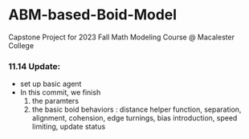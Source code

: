 # ABM-based-Boid-Model
Capstone Project for 2023 Fall Math Modeling Course @ Macalester College

### 11.14 Update:
- set up basic agent
- In this commit, we finish
  1. the paramters
  2. the basic boid behaviors : distance helper function, separation, alignment, cohension, edge turnings, bias introduction, speed limiting, update status